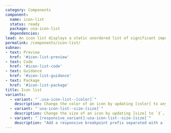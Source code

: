 ```yaml
---
category: Components
component:
  name: icon-list
  status: ready
  package: usa-icon-list
  dependencies:
lead: An icon list displays a static unordered list of significant importance.
permalink: /components/icon-list/
subnav:
- text: Preview
  href: '#icon-list-preview'
- text: Code
  href: '#icon-list-code'
- text: Guidance
  href: '#icon-list-guidance'
- text: Package
  href: '#icon-list-package'
title: Icon list
variants:
  - variant: "`.usa-icon-list--[color]`"
    description: Change the color of an icon by updating [color] to any one of the theme colors listed on the [color utilities]({{ site.baseurl }}/utilities/color)page
  - variant: "`usa-icon-list--size-[size]`"
    description: Change the size of an icon by updating [size] to `3`, `4`, `5`, `6`, `7`, `8`, or `9` as detailed on the [icons]({{ site.baseurl }}/components/icon) component page
  - variant: "`[responsive_variant]:usa-icon-list--size-[size]`"
    description: "Add a responsive breakpoint prefix separated with a `:` to target a utility at a responsive breakpoint and higher, following a mobile-first methodology."
---
```

